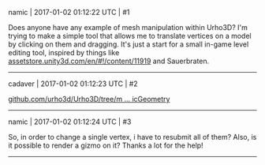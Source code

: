 namic | 2017-01-02 01:12:22 UTC | #1

Does anyone have any example of mesh manipulation within Urho3D? I'm trying to make a simple tool that allows me to translate vertices on a model by clicking on them and dragging. It's just a start for a small in-game level editing tool, inspired by things like [assetstore.unity3d.com/en/#!/content/11919](https://www.assetstore.unity3d.com/en/#!/content/11919) and Sauerbraten.

-------------------------

cadaver | 2017-01-02 01:12:23 UTC | #2

[github.com/urho3d/Urho3D/tree/m ... icGeometry](https://github.com/urho3d/Urho3D/tree/master/Source/Samples/34_DynamicGeometry)

-------------------------

namic | 2017-01-02 01:12:24 UTC | #3

So, in order to change a single vertex, i have to resubmit all of them? Also, is it possible to render a gizmo on it? Thanks a lot for the help!

-------------------------

